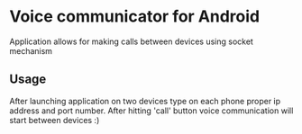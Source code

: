 # Voice communicator for Android

Application allows for making calls between devices using socket mechanism

## Usage
After launching application on two devices type on each phone proper ip address and port number.
After hitting 'call' button voice communication will start between devices :)

